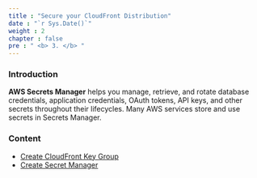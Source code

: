 ```yaml
---
title : "Secure your CloudFront Distribution"
date : "`r Sys.Date()`"
weight : 2
chapter : false
pre : " <b> 3. </b> "
---
```


### Introduction

**AWS Secrets Manager** helps you manage, retrieve, and rotate database credentials, application credentials, OAuth tokens, API keys, and other secrets throughout their lifecycles. Many AWS services store and use secrets in Secrets Manager.

### Content

- [Create CloudFront Key Group](3.1-createcloudfrontkeygroup/)
- [Create Secret Manager](3.2-createsecretmanager/)